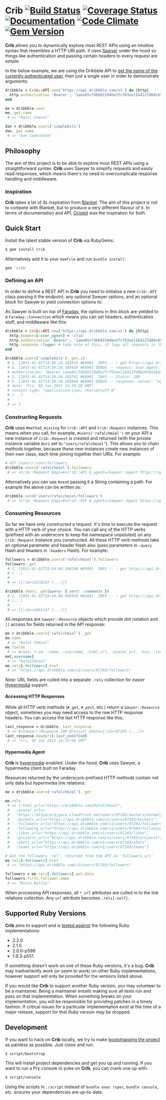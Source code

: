 # Crib [![Build Status](https://travis-ci.org/rafalchmiel/crib.svg?branch=master)](https://travis-ci.org/rafalchmiel/crib) [![Coverage Status](https://coveralls.io/repos/rafalchmiel/crib/badge.svg)](https://coveralls.io/r/rafalchmiel/crib) [![Documentation](http://inch-ci.org/github/rafalchmiel/crib.svg?branch=master)](http://inch-ci.org/github/rafalchmiel/crib) [![Code Climate](https://codeclimate.com/github/rafalchmiel/crib/badges/gpa.svg)](https://codeclimate.com/github/rafalchmiel/crib) [![Gem Version](https://badge.fury.io/rb/crib.svg)](http://badge.fury.io/rb/crib)
**Crib** allows you to dynamically explore most REST APIs using an intuitive syntax that resembles a HTTP URI path. It uses [Sawyer](https://github.com/lostisland/sawyer) under the hood so things like authentication and passing certain headers to every request are simple.

In the below example, we are using the Dribbble API to [get the name of the currently authenticated user](http://developer.dribbble.com/v1/users/#get-the-authenticated-user), then just a single user in order to demonstrate arguments:

```ruby
dribbble = Crib::API.new('https://api.dribbble.com/v1') do |http|
  http.authorization 'Bearer', '1aea05cfdbb92294be2fcf63ee11b412fd88c65051bd3144302c30ae8ba18896'
end

me = dribbble.user
me._get.name
 # => "Rafal Chmiel"

dan = dribbble.users('simplebits')
dan._get.name
 # => "Dan Cederholm"
```

## Philosophy
The aim of this project is to be able to explore most REST APIs using a straightforward syntax. **Crib** uses Sawyer to simplify requests and easily read responses, which means there's no need to overcomplicate response handling and middleware.

### Inspiration
**Crib** takes a lot of its inspiration from [Blanket](https://github.com/inf0rmer/blanket). The aim of this project is not to compete with Blanket, but to produce a very different flavour of it. In terms of documentation and API, [Octokit](https://github.com/octokit/octokit.rb) was the inspiration for both.

## Quick Start
Install the latest stable version of **Crib** via RubyGems:

```bash
$ gem install crib
```

Alternatively add it to your `Gemfile` and run `bundle install`:

```ruby
gem 'crib'
```

### Defining an API
In order to define a REST API in **Crib** you need to initialise a new `Crib::API` class passing it the endpoint, any optional Sawyer options, and an optional block for Sawyer to yield connection options to.

As Sawyer is built on top of [Faraday](https://github.com/lostisland/faraday), the options in this block are yielded to a `Faraday::Connection` which means you can set headers, authentication stuff, and middleware like this:

```ruby
dribbble = Crib::API.new('https://api.dribbble.com/v1') do |http|
  http.headers[:user_agent] = 'crib'
  http.authorization 'Bearer', '1aea05cfdbb92294be2fcf63ee11b412fd88c65051bd3144302c30ae8ba18896'
  http.response :logger # take note of this, it logs all requests in the following examples
end

dribbble.users('simplebits')._get.id
 # I, [2015-01-02T14:59:20.183319 #6990]  INFO -- : get https://api.dribbble.com/v1/users/simplebits
 # D, [2015-01-02T14:59:20.183436 #6990] DEBUG -- request: User-Agent: "crib"
 # Authorization: "Bearer 1aea05cfdbb92294be2fcf63ee11b412fd88c65051bd3144302c30ae8ba18896"
 # I, [2015-01-02T14:59:20.183742 #6990]  INFO -- Status: 200
 # D, [2015-01-02T14:59:20.183890 #6990] DEBUG -- response: server: "nginx"
 # date: "Fri, 02 Jan 2015 14:59:20 GMT"
 # content-type: "application/json; charset=utf-8"
 # (...)
 #
 # => 1
```

### Constructing Requests
**Crib** uses `#method_missing` for `Crib::API` and `Crib::Request` instances. This means when you call, for example, `#users('rafalchmiel')` on your API a new instance of `Crib::Request` is created and returned (with the private instance variable `@uri` set to `"users/rafalchmiel"`). This allows you to chain methods together, because these new instances create new instances of their own class, each time joining together their URIs. For example:

```ruby
# GET /users/:user/followers
dribbble.users('rafalchmiel').followers
 # => <Crib::Request @api=#<Crib::API @_agent=<Sawyer::Agent https://api.dribbble.com/v1>, @_last_response=#<Sawyer::Response 200 @rels={} @data={...}>, @uri="users/rafalchmiel/followers">
```

Alternatively you can use `#send` passing it a String containing a path. For example the above can be written as:

```ruby
dribbble.send('users/rafalchmiel/followers')
 # => <Crib::Request @api=#<Crib::API @_agent=<Sawyer::Agent https://api.dribbble.com/v1>, @_last_response=#<Sawyer::Response 200 @rels={} @data={...}>, @uri="users/rafalchmiel/followers">
```

### Consuming Resources
So far we have only *constructed* a request. It's time to execute the request with a HTTP verb of your choice. You can call any of the HTTP verbs (prefixed with an underscore to keep the namespace unpoluted) on any `Crib::Request` instance you constructed. All these HTTP verb methods take an optional parameter and header Hash also (pass parameters in `:query` Hash and headers in `:headers` Hash). For example:

```ruby
followers = dribbble.users('rafalchmiel').followers
followers._get
 # I, [2015-01-02T15:54:00.196740 #6990]  INFO -- : get https://api.dribbble.com/v1/users/rafalchmiel/followers
 # (...)
 #
 # => [{:id=>3178237 (...)}]

dribbble.shots._get(query: { sort: :comments })
 # I, [2015-01-02T16:44:00.989936 #8284]  INFO -- : get https://api.dribbble.com/v1/shots?sort=comments
 # (...)
 #
 # => [{:id=>1865147 (...)}]
```

All responses are `Sawyer::Resource` objects which provide dot notation and `[]` access for fields returned in the API response:

```ruby
me = dribbble.users('rafalchmiel')._get
me.name
 # => "Rafal Chmiel"
me.fields
 # => #<Set: {:id, :name, :username, :html_url, :avatar_url, :bio, :location, :links, :buckets_count, :followers_count, :followings_count, :likes_count, :projects_count, :shots_count, :teams_count, :type, :pro, :buckets_url, :followers_url, :following_url, :likes_url, :projects_url, :shots_url, :teams_url, :created_at, :updated_at}>
me[:username]
 # => "RafalChmiel"
me.rels[:followers].href
 # => "https://api.dribbble.com/v1/users/97203/followers"
```

*Note:* URL fields are culled into a separate `.rels` collection for easier [Hypermedia](#hypermedia-agent) support.

#### Accessing HTTP Responses
While all HTTP verb methods (`#_get`, `#_post`, etc.) return a `Sawyer::Resource` object, sometimes you may need access to the raw HTTP response headers. You can access the last HTTP response like this:

```ruby
last_response = dribbble._last_response
 # => #<Sawyer::Response 200 @rels={} @data={:id=>97203 (...)}>
last_response.headers[:last_modified]
 # => "Fri, 02 Jan 2015 14:35:08 GMT"
```

#### Hypermedia Agent
**Crib** is [hypermedia](http://en.wikipedia.org/wiki/Hypermedia)-enabled. Under the hood, **Crib** uses Sawyer, a hypermedia client built on Faraday.

Resources returned by the underscore-prefixed HTTP methods contain not only data but hypermedia link relations:

```ruby
me = dribbble.users('rafalchmiel')._get

me.rels
 # => {:html_url=>"https://dribbble.com/RafalChmiel",
 #   :avatar_url=>
 #   "https://d13yacurqjgara.cloudfront.net/users/97203/avatars/normal/profile-icon-margin-transparent.png?1385898916",
 #   :buckets_url=>"https://api.dribbble.com/v1/users/97203/buckets",
 #   :followers_url=>"https://api.dribbble.com/v1/users/97203/followers",
 #   :following_url=>"https://api.dribbble.com/v1/users/97203/following",
 #   :likes_url=>"https://api.dribbble.com/v1/users/97203/likes",
 #   :projects_url=>"https://api.dribbble.com/v1/users/97203/projects",
 #   :shots_url=>"https://api.dribbble.com/v1/users/97203/shots",
 #   :teams_url=>"https://api.dribbble.com/v1/users/97203/teams"}

# Get the followers 'rel', returned from the API as 'followers_url'
me.rels[:followers].href
 # => "https://api.dribbble.com/v1/users/97203/followers"

followers = me.rels[:followers].get.data
followers.first.follower.name
 # => "Kevin Halley"
```

When processing API responses, all `*_url` attributes are culled in to the link relations collection. Any `url` attribute becomes `.rels[:self]`.

## Supported Ruby Versions
**Crib** aims to support and is [tested against](https://travis-ci.org/rafalchmiel/crib) the following Ruby implementations:

  - 2.2.0
  - 2.1.5
  - 2.0.0-p598
  - 1.9.3-p551

If something doesn't work on one of these Ruby versions, it's a bug. **Crib** may inadvertently work (or seem to work) on other Ruby implementations, however support will only be provided for the versions listed above.

If you would like **Crib** to support another Ruby version, you may volunteer to be a maintainer. Being a maintainer entails making sure all tests run and pass on that implementation. When something breaks on your implementation, you will be responsible for providing patches in a timely fashion. If critical issues for a particular implementation exist at the time of a major release, support for that Ruby version may be dropped.

## Development
If you want to hack on **Crib** locally, we try to make [bootstrapping the project](http://wynnnetherland.com/linked/2013012801/bootstrapping-consistency) as painless as possible. Just clone and run:

```bash
$ script/bootstrap
```

This will install project dependencies and get you up and running. If you want to run a Pry console to poke on **Crib**, you can crank one up with:

```bash
$ script/console
```

Using the scripts in `./script` instead of `bundle exec rspec`, `bundle console`, etc. ensures your dependencies are up-to-date.
